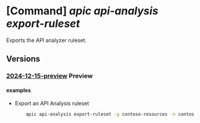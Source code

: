 # [Command] _apic api-analysis export-ruleset_

Exports the API analyzer ruleset.

## Versions

### [2024-12-15-preview](/Resources/mgmt-plane/L3N1YnNjcmlwdGlvbnMve30vcmVzb3VyY2Vncm91cHMve30vcHJvdmlkZXJzL21pY3Jvc29mdC5hcGljZW50ZXIvc2VydmljZXMve30vd29ya3NwYWNlcy97fS9hbmFseXplcmNvbmZpZ3Mve30vZXhwb3J0cnVsZXNldA==/2024-12-15-preview.xml) **Preview**

<!-- mgmt-plane /subscriptions/{}/resourcegroups/{}/providers/microsoft.apicenter/services/{}/workspaces/{}/analyzerconfigs/{}/exportruleset 2024-12-15-preview -->

#### examples

- Export an API Analysis ruleset
    ```bash
        apic api-analysis export-ruleset -g contoso-resources -n contoso -c spectral-openapi --path '\\path\\for\\output\\files'
    ```

